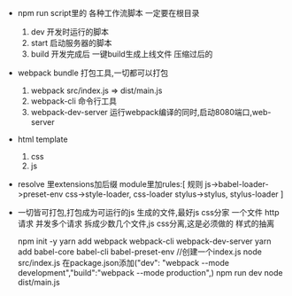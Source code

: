 - npm run script里的 各种工作流脚本
  一定要在根目录
  1. dev 开发时运行的脚本 
  2. start 启动服务器的脚本
  3. build 开发完成后 一键build生成上线文件 压缩过后的

- webpack bundle 打包工具,一切都可以打包
  1. webpack src/index.js => dist/main.js
  2. webpack-cli 命令行工具
  3. webpack-dev-server 运行webpack编译的同时,启动8080端口,web-server


- html template
  1. css
  2. js

- resolve 里extensions加后缀
  module里加rules:[
    规则
    js->babel-loader->preset-env
    css->style-loader,
    css-loader
    stylus->stylus,
    stylus-loader
  ]
- 一切皆可打包,打包成为可运行的js
  生成的文件,最好js css分家 一个文件 http请求
  并发多个请求 拆成少数几个文件,js css分离,这是必须做的
  样式的抽离

  npm init -y 
  yarn add webpack webpack-cli webpack-dev-server
  yarn add babel-core babel-cli babel-preset-env
  //创建一个index.js
  node src/index.js
  在package.json添加("dev": "webpack --mode development","build":"webpack --mode production",)
  npm run dev 
  node dist/main.js